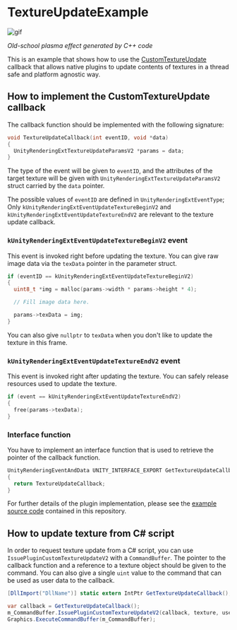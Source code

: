 TextureUpdateExample
====================

![gif](https://i.imgur.com/VqHhCcx.gif)

*Old-school plasma effect generated by C++ code*

This is an example that shows how to use the [CustomTextureUpdate] callback
that allows native plugins to update contents of textures in a thread safe and
platform agnostic way.

[CustomTextureUpdate]:
  https://docs.unity3d.com/ScriptReference/Rendering.CommandBuffer.IssuePluginCustomTextureUpdate.html

How to implement the CustomTextureUpdate callback
-------------------------------------------------

The callback function should be implemented with the following signature:

```c
void TextureUpdateCallback(int eventID, void *data)
{
  UnityRenderingExtTextureUpdateParamsV2 *params = data;
}
```

The type of the event will be given to `eventID`, and the attributes of the
target texture will be given with `UnityRenderingExtTextureUpdateParamsV2`
struct carried by the `data` pointer.

The possible values of `eventID` are defined in `UnityRenderingExtEventType`;
Only `kUnityRenderingExtEventUpdateTextureBeginV2` and
`kUnityRenderingExtEventUpdateTextureEndV2` are relevant to the texture update
callback.

### `kUnityRenderingExtEventUpdateTextureBeginV2` event

This event is invoked right before updating the texture. You can give raw image
data via the `texData` pointer in the parameter struct.

```c
if (eventID == kUnityRenderingExtEventUpdateTextureBeginV2)
{
  uint8_t *img = malloc(params->width * params->height * 4);

  // Fill image data here.

  params->texData = img;
}
```

You can also give `nullptr` to `texData` when you don't like to update the
texture in this frame.

### `kUnityRenderingExtEventUpdateTextureEndV2` event

This event is invoked right after updating the texture. You can safely release
resources used to update the texture.

```c
if (event == kUnityRenderingExtEventUpdateTextureEndV2)
{
  free(params->texData);
}
```

### Interface function

You have to implement an interface function that is used to retrieve the
pointer of the callback function.

```c
UnityRenderingEventAndData UNITY_INTERFACE_EXPORT GetTextureUpdateCallback()
{
  return TextureUpdateCallback;
}
```

For further details of the plugin implementation, please see the
[example source code](https://github.com/keijiro/TextureUpdateExample/blob/master/Plugin/Plasma.c)
contained in this repository.

How to update texture from C# script
------------------------------------

In order to request texture update from a C# script, you can use
`IssuePluginCustomTextureUpdateV2` with a `CommandBuffer`. The pointer to the
callback function and a reference to a texture object should be given to the
command. You can also give a single `uint` value to the command that can be
used as user data to the callback.

```csharp
[DllImport("DllName")] static extern IntPtr GetTextureUpdateCallback();

var callback = GetTextureUpdateCallback();
m_CommandBuffer.IssuePluginCustomTextureUpdateV2(callback, texture, userData);
Graphics.ExecuteCommandBuffer(m_CommandBuffer);
```
